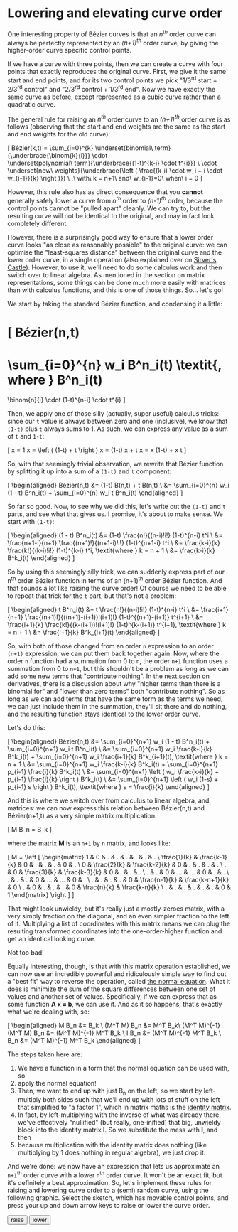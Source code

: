 # Lowering and elevating curve order

One interesting property of Bézier curves is that an *n<sup>th</sup>* order curve can always be perfectly represented by an *(n+1)<sup>th</sup>* order curve, by giving the higher-order curve specific control points.

If we have a curve with three points, then we can create a curve with four points that exactly reproduces the original curve. First, we give it the same start and end points, and for its two control points we pick "1/3<sup>rd</sup> start + 2/3<sup>rd</sup> control" and "2/3<sup>rd</sup> control + 1/3<sup>rd</sup> end". Now we have exactly the same curve as before, except represented as a cubic curve rather than a quadratic curve.

The general rule for raising an *n<sup>th</sup>* order curve to an *(n+1)<sup>th</sup>* order curve is as follows (observing that the start and end weights are the same as the start and end weights for the old curve):

\[
  Bézier(k,t) = \sum_{i=0}^{k}
                \underset{binomial\ term}{\underbrace{\binom{k}{i}}}
                \cdot\
                \underset{polynomial\ term}{\underbrace{(1-t)^{k-i} \cdot t^{i}}}
                \ \cdot \
                \underset{new\ weights}{\underbrace{\left ( \frac{(k-i) \cdot w_i + i \cdot w_{i-1}}{k} \right )}}
  \ ,\ with\ k = n+1\ and\ w_{i-1}=0\ when\ i = 0
\]

However, this rule also has as direct consequence that you **cannot** generally safely lower a curve from *n<sup>th</sup>* order to *(n-1)<sup>th</sup>* order, because the control points cannot be "pulled apart" cleanly. We can try to, but the resulting curve will not be identical to the original, and may in fact look completely different.

However, there is a surprisingly good way to ensure that a lower order curve looks "as close as reasonably possible" to the original curve: we can optimise the "least-squares distance" between the original curve and the lower order curve, in a single operation (also explained over on [Sirver's Castle](https://www.sirver.net/blog/2011/08/23/degree-reduction-of-bezier-curves/)). However, to use it, we'll need to do some calculus work and then switch over to linear algebra. As mentioned in the section on matrix representations, some things can be done much more easily with matrices than with calculus functions, and this is one of those things. So... let's go!

We start by taking the standard Bézier function, and condensing it a little:

\[
  Bézier(n,t)
  =
  \sum_{i=0}^{n} w_i B^n_i(t)
  \textit{, where }
  B^n_i(t)
  =
  \binom{n}{i} \cdot (1-t)^{n-i} \cdot t^{i}
\]

Then, we apply one of those silly (actually, super useful) calculus tricks: since our `t` value is always between zero and one (inclusive), we know that `(1-t)` plus `t` always sums to 1. As such, we can express any value as a sum of `t` and `1-t`:

\[
  x = 1 x = \left ( (1-t) + t \right ) x = (1-t) x + t x = x (1-t) + x t
\]

So, with that seemingly trivial observation, we rewrite that Bézier function by splitting it up into a sum of a `(1-t)` and `t` component:

\[
  \begin{aligned}
    Bézier(n,t) &= (1-t) B(n,t) + t B(n,t) \\
                &= \sum_{i=0}^{n} w_i (1 - t) B^n_i(t) + \sum_{i=0}^{n} w_i t B^n_i(t)
  \end{aligned}
\]

So far so good. Now, to see why we did this, let's write out the `(1-t)` and `t` parts, and see what that gives us. I promise, it's about to make sense. We start with `(1-t)`:

\[
  \begin{aligned}
    (1 - t) B^n_i(t) &= (1-t) \frac{n!}{(n-i)!i!}  (1-t)^{n-i} t^i \\
                     &= \frac{n+1-i}{n+1} \frac{(n+1)!}{(n+1-i)!i!} (1-t)^{n+1-i} t^i \\
                     &= \frac{k-i}{k} \frac{k!}{(k-i)!i!} (1-t)^{k-i} t^i, \textit{where } k = n + 1 \\
                     &= \frac{k-i}{k} B^k_i(t)
  \end{aligned}
\]

So by using this seemingly silly trick, we can suddenly express part of our n<sup>th</sup> order Bézier function in terms of an (n+1)<sup>th</sup> order Bézier function. And that sounds a lot like raising the curve order! Of course we need to be able to repeat that trick for the `t` part, but that's not a problem:

\[
  \begin{aligned}
    t B^n_i(t) &= t \frac{n!}{(n-i)!i!} (1-t)^{n-i} t^i \\
               &= \frac{i+1}{n+1} \frac{(n+1)!}{((n+1)-(i+1))!(i+1)!} (1-t)^{(n+1)-(i+1)} t^{i+1} \\
               &= \frac{i+1}{k} \frac{k!}{(k-(i+1))!(i+1)!} (1-t)^{k-(i+1)} t^{i+1}, \textit{where } k = n + 1 \\
               &= \frac{i+1}{k} B^k_{i+1}(t)
  \end{aligned}
\]

So, with both of those changed from an order `n` expression to an order `(n+1)` expression, we can put them back together again. Now, where the order `n` function had a summation from 0 to `n`, the order `n+1` function uses a summation from 0 to `n+1`, but this shouldn't be a problem as long as we can add some new terms that "contribute nothing". In the next section on derivatives, there is a discussion about why "higher terms than there is a binomial for" and "lower than zero terms" both "contribute nothing". So as long as we can add terms that have the same form as the terms we need, we can just include them in the summation, they'll sit there and do nothing, and the resulting function stays identical to the lower order curve.

Let's do this:

\[
  \begin{aligned}
    Bézier(n,t) &= \sum_{i=0}^{n+1} w_i (1 - t) B^n_i(t) + \sum_{i=0}^{n+1} w_i t B^n_i(t) \\
                &= \sum_{i=0}^{n+1} w_i \frac{k-i}{k} B^k_i(t) + \sum_{i=0}^{n+1} w_i \frac{i+1}{k} B^k_{i+1}(t), \textit{where } k = n + 1 \\
                &= \sum_{i=0}^{n+1} w_i \frac{k-i}{k} B^k_i(t) + \sum_{i=0}^{n+1} p_{i-1} \frac{i}{k} B^k_i(t) \\
                &= \sum_{i=0}^{n+1} \left ( w_i \frac{k-i}{k} + p_{i-1} \frac{i}{k} \right ) B^k_i(t) \\
                &= \sum_{i=0}^{n+1} \left ( w_i (1-s) + p_{i-1} s \right ) B^k_i(t), \textit{where } s = \frac{i}{k}
  \end{aligned}
\]

And this is where we switch over from calculus to linear algebra, and matrices: we can now express this relation between Bézier(n,t) and Bézier(n+1,t) as a very simple matrix multiplication:

\[
  M B_n = B_k
\]

where the matrix **M** is an `n+1` by `n` matrix, and looks like:

\[
M =
\left [
\begin{matrix}
     1      &        0      &        .      &        .      &  .  &       .       &         .       & . \\
\frac{1}{k} & \frac{k-1}{k} &        0      &        .      &  .  &       .       &         0       & . \\
     0      & \frac{2}{k}   & \frac{k-2}{k} &        0      &  .  &       .       &         .       & . \\
     .      &        0      & \frac{3}{k}   & \frac{k-3}{k} &  0  &       .       &         .       & . \\
     .      &        .      &        0      &       ...     & ... &       0       &         .       & . \\
     .      &        .      &        .      &        0      & ... &      ...      &         0       & . \\
     .      &        .      &        .      &        .      &  0  & \frac{n-1}{k} & \frac{k-n+1}{k} & 0 \\
     .      &        0      &        .      &        .      &  .  &       0       & \frac{n}{k}     & \frac{k-n}{k} \\
     .      &        .      &        .      &        .      &  .  &       .       &         0       & 1
\end{matrix}
\right ]
\]

That might look unwieldy, but it's really just a mostly-zeroes matrix, with a very simply fraction on the diagonal, and an even simpler fraction to the left of it. Multiplying a list of coordinates with this matrix means we can plug the resulting transformed coordinates into the one-order-higher function and get an identical looking curve.

Not too bad!

Equally interesting, though, is that with this matrix operation established, we can now use an incredibly powerful and ridiculously simple way to find out a "best fit" way to reverse the operation, called [the normal equation](https://mathworld.wolfram.com/NormalEquation.html). What it does is minimize the sum of the square differences between one set of values and another set of values. Specifically, if we can express that as some function **A x = b**, we can use it. And as it so happens, that's exactly what we're dealing with, so:

\[
\begin{aligned}
  M B_n &= B_k \\
  (M^T M) B_n &= M^T B_k\\
  (M^T M)^{-1} (M^T M) B_n &= (M^T M)^{-1} M^T B_k \\
  I B_n &= (M^T M)^{-1} M^T B_k \\
  B_n &= (M^T M)^{-1} M^T B_k
\end{aligned}
\]

The steps taken here are:

1. We have a function in a form that the normal equation can be used with, so
2. apply the normal equation!
3. Then, we want to end up with just B<sub>n</sub> on the left, so we start by left-multiply both sides such that we'll end up with lots of stuff on the left that simplified to "a factor 1", which in matrix maths is the [identity matrix](https://en.wikipedia.org/wiki/Identity_matrix).
4. In fact, by left-multiplying with the inverse of what was already there, we've effectively "nullified" (but really, one-inified) that big, unwieldy block into the identity matrix **I**. So we substitute the mess with **I**, and then
5. because multiplication with the identity matrix does nothing (like multiplying by 1 does nothing in regular algebra), we just drop it.

And we're done: we now have an expression that lets us approximate an `n+1`<sup>th</sup> order curve with a lower `n`<sup>th</sup> order curve. It won't be an exact fit, but it's definitely a best approximation. So, let's implement these rules for raising and lowering curve order to a (semi) random curve, using the following graphic. Select the sketch, which has movable control points, and press your up and down arrow keys to raise or lower the curve order.

<graphics-element title="A variable-order Bézier curve" src="./reorder.js">
  <button class="raise">raise</button>
  <button class="lower">lower</button>
</graphics-element>
